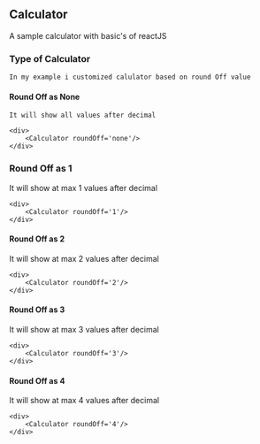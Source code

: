## Calculator 
A sample calculator with basic's of reactJS

### Type of Calculator
    In my example i customized calulator based on round Off value
   
#### Round Off as None
    It will show all values after decimal
    
    <div>
        <Calculator roundOff='none'/>
    </div>
          
### Round Off as 1
   
   It will show at max 1 values after decimal
    
    <div>
        <Calculator roundOff='1'/>
    </div>
#### Round Off as 2
      
  It will show at max 2 values after decimal
    
    <div>
        <Calculator roundOff='2'/>
    </div>                             
        
#### Round Off as 3
It will show at max 3 values after decimal
    
    <div>
        <Calculator roundOff='3'/>
    </div>  

#### Round Off as 4
It will show at max 4 values after decimal
    
    <div>
        <Calculator roundOff='4'/>
    </div>  
